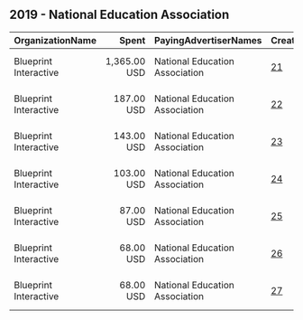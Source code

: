 ## 2019 - National Education Association 
|OrganizationName|Spent|PayingAdvertiserNames|CreativeUrls|Impressions|Genders|AgeBrackets|CountryCodes|BillingAddresses|CandidateBallotInformation|
|:---|---:|:---|:---|---:|:---|:---|:---|:---|:---|
|Blueprint Interactive|1,365.00 USD|National Education Association|[21](https://www.snap.com/political-ads/asset/8bc4a9c02b9bc5e7b214acc10cbf5df47aa95cae3c80c7c44eaa13d57557ee3a?mediaType=png)|741,903|||united states|"1730 Rhode Island Ave NW Suite 1014,Washington,20036,US"||
|Blueprint Interactive|187.00 USD|National Education Association|[22](https://www.snap.com/political-ads/asset/638d1e59bdf0bb0944fa5ca963237d1adc7c94e55a0a6e144a4ebd830d7336d6?mediaType=mp4)|126,029||15-34|united states|"1730 Rhode Island Ave NW Suite 1014,Washington,20036,US"||
|Blueprint Interactive|143.00 USD|National Education Association|[23](https://www.snap.com/political-ads/asset/54e28a19d5a25f3be0826c877e52387e24d02906f62f174eba6d2228d0c82520?mediaType=png)|74,909|||united states|"1730 Rhode Island Ave NW Suite 1014,Washington,20036,US"||
|Blueprint Interactive|103.00 USD|National Education Association|[24](https://www.snap.com/political-ads/asset/1b4e5cc2551345b409ad24b47bc001c28d33ce4c018bdd4d9e34575b6b21a655?mediaType=png)|56,738|||united states|"1730 Rhode Island Ave NW Suite 1014,Washington,20036,US"||
|Blueprint Interactive|87.00 USD|National Education Association|[25](https://www.snap.com/political-ads/asset/7ab22795fdbe26fa3a480724a8551773b90c699111f44820cb9c7cfb06245866?mediaType=png)|48,186|||united states|"1730 Rhode Island Ave NW Suite 1014,Washington,20036,US"||
|Blueprint Interactive|68.00 USD|National Education Association|[26](https://www.snap.com/political-ads/asset/1a912a511d151a574caf78071d5682f4fb573f68e12fb9a4d53fbaa885aa3191?mediaType=mp4)|43,071||15-34|united states|"1730 Rhode Island Ave NW Suite 1014,Washington,20036,US"||
|Blueprint Interactive|68.00 USD|National Education Association|[27](https://www.snap.com/political-ads/asset/221d84542780c05b55691796337a81abc5b5c6a846d82d54a6a76cad1c13a37a?mediaType=mp4)|31,935||15-34|united states|"1730 Rhode Island Ave NW Suite 1014,Washington,20036,US"||
